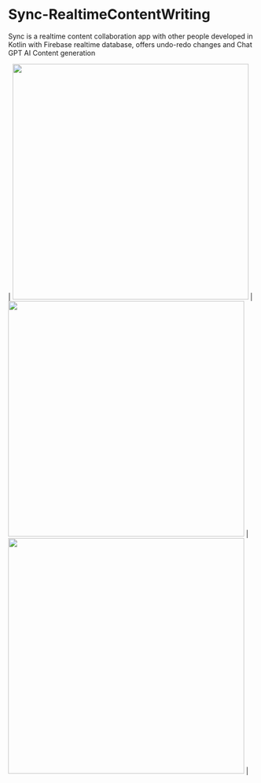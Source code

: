 # Sync-RealtimeContentWriting
Sync is a realtime content collaboration app with other people developed in Kotlin with Firebase realtime database, offers undo-redo changes and Chat GPT AI Content generation


|   <img src="https://github.com/bhaskarblur/Sync-RealtimeContentWriting/assets/85757758/a1f32e34-c2c9-4cc8-911b-6c5f6c069146" height="480">   | <img src="https://github.com/bhaskarblur/Sync-RealtimeContentWriting/assets/85757758/9c609f99-481f-491d-b199-44aa2808b314" height="480">   |  <img src="https://github.com/bhaskarblur/Sync-RealtimeContentWriting/assets/85757758/edef1ec7-b4dd-4700-875a-cb4c1b8e98e4" height="480">  |
